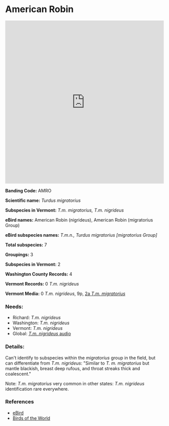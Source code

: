 # American Robin

<iframe width="640" height="518" src="https://macaulaylibrary.org/asset/239725621/embed/640" frameborder="0" allowfullscreen style="width:640px;max-width:100%;"></iframe>

**Banding Code:** AMRO

**Scientific name:** _Turdus migratorius_

**Subspecies in Vermont:** _T.m. migratorius, T.m. nigrideus_

**eBird names:** American Robin (nigrideus), American Robin (migratorius Group)

**eBird subspecies names:** _T.m.n., Turdus migratorius \[migratorius Group\]_

**Total subspecies:** 7

**Groupings:** 3

**Subspecies in Vermont:** 2

**Washington County Records:** 4

**Vermont Records:** 0 _T.m. nigrideus_

**Vermont Media:** 0 _T.m. nigrideus_, 9p, [2a _T.m. migratorius_](https://ebird.org/media/catalog?taxonCode=amerob1&view=List&mediaType=p&region=Vermont,%20United%20States%20(US)&regionCode=US-VT&q=American%20Robin%20(migratorius%20Group)%20-%20Turdus%20migratorius%20%5Bmigratorius%20Group%5D)

### Needs:

- Richard: _T.m. nigrideus_
- Washington: _T.m. nigrideus_
- Vermont: _T.m. nigrideus_
- Global: [_T.m. nigrideus_ audio](https://ebird.org/media/catalog?taxonCode=amerob3&view=List&q=American%20Robin%20(nigrideus)%20-%20Turdus%20migratorius%20nigrideus)

### Details:

Can't identify to subspecies within the _migratorius_ group in the field, but can differentiate from _T.m. nigrideus_: "Similar to _T. m. migratorius_ but mantle blackish, breast deep rufous, and throat streaks thick and coalescent."

Note: _T.m. migratorius_ very common in other states: _T.m. nigrideus_ identification rare everywhere.

### References

- [eBird](https://ebird.org/species/amerob)
- [Birds of the World](https://birdsoftheworld.org/bow/species/amerob/cur/systematics)
